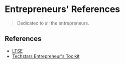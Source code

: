 # Entrepreneurs' References

> Dedicated to all the entrepreneurs.

## References

- [LTSE](https://ltse.com/tools/)
- [Techstars Entrepreneur's Toolkit](https://toolkit.techstars.com)
